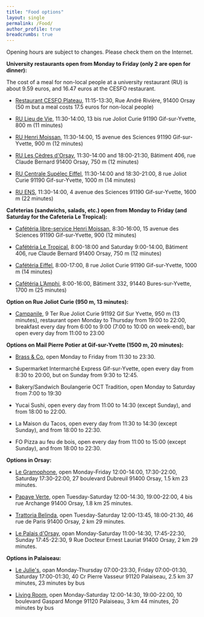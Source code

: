 ```yaml
---
title: "Food options"
layout: single
permalink: /Food/
author_profile: true
breadcrumbs: true
---
```


Opening hours are subject to changes. Please check them on the Internet.

**University restaurants open from Monday to Friday (only 2 are open for dinner):**

The cost of a meal for non-local people at a university restaurant (RU) is about 9.59 euros, and 16.47 euros at the CESFO restaurant.

- [Restaurant CESFO Plateau](https://cesfo.fr/), 11:15-13:30, Rue André Rivière, 91400 Orsay (50 m but a meal costs 17.5 euros for non-local people)

- [RU Lieu de Vie](https://www.crous-versailles.fr/restaurant/ru-lieu-de-vie-2/), 11:30-14:00, 13 bis rue Joliot Curie 91190 Gif-sur-Yvette, 800 m (11 minutes)

- [RU Henri Moissan](https://www.crous-versailles.fr/restaurant/ru-henri-moissan-2/), 11:30-14:00, 15 avenue des Sciences 91190 Gif-sur-Yvette, 900 m (12 minutes)

- [RU Les Cèdres d'Orsay](https://www.crous-versailles.fr/restaurant/ru-les-cedres-2/), 11:30-14:00 and 18:00-21:30, Bâtiment 406, rue Claude Bernard 91400 Orsay, 750 m (12 minutes)

- [RU Centrale Supélec Eiffel](https://www.crous-versailles.fr/restaurant/ru-centralesupelec-eiffel-2/), 11:30-14:00 and 18:30-21:00, 8 rue Joliot Curie 91190 Gif-sur-Yvette, 1000 m (14 minutes)

- [RU ENS](https://www.crous-versailles.fr/restaurant/ru-ens-2/), 11:30-14:00, 4 avenue des Sciences 91190 Gif-sur-Yvette, 1600 m (22 minutes)

**Cafeterias (sandwichs, salads, etc.) open from Monday to Friday (and Saturday for the Cafeteria Le Tropical):**

- [Cafétéria libre-service Henri Moissan](https://www.crous-versailles.fr/restaurant/cafeteria-libre-service-henri-moissan-2/), 8:30-16:00, 15 avenue des Sciences 91190 Gif-sur-Yvette, 900 (12 minutes)

- [Cafétéria Le Tropical](https://www.crous-versailles.fr/restaurant/cafeteria-le-tropical-2/), 8:00-18:00 and Saturday 9:00-14:00, Bâtiment 406, rue Claude Bernard 91400 Orsay, 750 m (12 minutes)

- [Cafétéria Eiffel](https://www.crous-versailles.fr/restaurant/cafeteria-eiffel-2/), 8:00-17:00, 8 rue Joliot Curie 91190 Gif-sur-Yvette, 1000 m (14 minutes)

- [Cafétéria L’Amphi](https://www.crous-versailles.fr/restaurant/cafeteria-lamphi-2/), 8:00-16:00, Bâtiment 332, 91440 Bures-sur-Yvette, 1700 m (25 minutes)

**Option on Rue Joliot Curie (950 m, 13 minutes):**

- [Campanile](https://paris-saclay.campanile.com/fr-fr/#Restauration), 9 Ter Rue Joliot Curie 91192 Gif Sur Yvette, 950 m (13 minutes), restaurant open Monday to Thursday from 19:00 to 22:00, breakfast every day from 6:00 to 9:00 (7:00 to 10:00 on week-end), bar open every day from 11:00 to 23:00

**Options on Mail Pierre Potier at Gif-sur-Yvette (1500 m, 20 minutes):**

- [Brass & Co](https://www.brassandco.fr/), open Monday to Friday from 11:30 to 23:30.

- Supermarket Intermarché Express Gif-sur-Yvette, open every day from 8:30 to 20:00, but on Sunday from 9:30 to 12:45.

- Bakery/Sandwich Boulangerie OCT Tradition, open Monday to Saturday from 7:00 to 19:30

- Yucai Sushi, open every day from 11:00 to 14:30 (except Sunday), and from 18:00 to 22:00.

- La Maison du Tacos, open every day from 11:30 to 14:30 (except Sunday), and from 18:00 to 22:30.

- FO Pizza au feu de bois, open every day from 11:00 to 15:00 (except Sunday), and from 18:00 to 22:30.

**Options in Orsay:**

- [Le Gramophone](https://le-gramophone-restaurant-orsay.eatbu.com),
open Monday-Friday 12:00-14:00, 17:30-22:00, Saturday 17:30-22:00, 27
boulevard Dubreuil 91400 Orsay, 1.5 km 23 minutes.

- [Papaye Verte](https://www.papayeverte.net/), open Tuesday-Saturday 12:00-14:30, 19:00-22:00, 4 bis rue Archange 91400 Orsay, 1.8 km 25 minutes.

- [Trattoria Belinda](https://www.trattoriabelinda.fr/), open Tuesday-Saturday 12:00-13:45, 18:00-21:30, 46 rue de Paris 91400 Orsay, 2 km 29 minutes.

- [Le Palais d'Orsay](https://www.lepalaisdorsay.com/), opan Monday-Saturday 11:00-14:30, 17:45-22:30, Sunday 17:45-22:30, 9 Rue Docteur Ernest Lauriat 91400 Orsay, 2 km 29 minutes.

**Options in Palaiseau:**

- [Le Julie's](https://lejulies.fr/), opan Monday-Thursday 07:00-23:30, Friday 07:00-01:30, Saturday 17:00-01:30, 40 Cr Pierre Vasseur 91120 Palaiseau, 2.5 km 37 minutes, 23 minutes by bus

- [Living Room](https://palaiseau-lr.fr/), open Monday-Saturday 12:00-14:30, 19:00-22:00, 10 boulevard Gaspard Monge 91120 Palaiseau, 3 km 44 minutes, 20 minutes by bus
